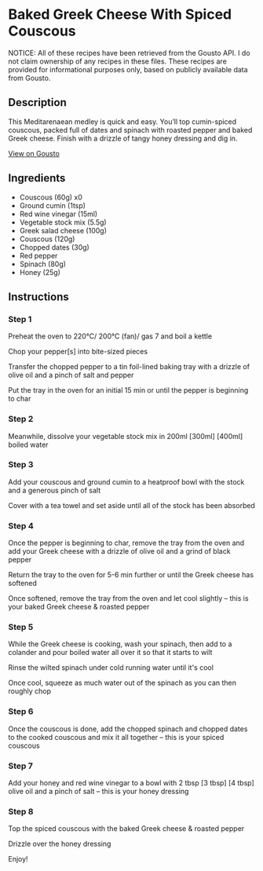 # Baked Greek Cheese With Spiced Couscous

NOTICE: All of these recipes have been retrieved from the Gousto API. I do not claim ownership of any recipes in these files. These recipes are provided for informational purposes only, based on publicly available data from Gousto.

## Description

This Meditarenaean medley is quick and easy. You’ll top cumin-spiced couscous, packed full of dates and spinach with roasted pepper and baked Greek cheese. Finish with a drizzle of tangy honey dressing and dig in. 

[View on Gousto](https://www.gousto.co.uk/recipes/cookbook/baked-greek-cheese-with-spiced-couscous)

## Ingredients

- Couscous (60g) x0
- Ground cumin (1tsp)
- Red wine vinegar (15ml)
- Vegetable stock mix (5.5g)
- Greek salad cheese (100g)
- Couscous (120g)
- Chopped dates (30g)
- Red pepper
- Spinach (80g)
- Honey (25g)

## Instructions


### Step 1

Preheat the oven to 220°C/ 200°C (fan)/ gas 7 and boil a kettle

Chop your pepper[s]<span class="text-danger"> </span>into bite-sized pieces

Transfer the chopped pepper to a tin foil-lined baking tray with a drizzle of olive oil and a pinch of salt and pepper

Put the tray in the oven for an initial 15 min or until the pepper is beginning to char


### Step 2

Meanwhile, dissolve your vegetable stock mix in 200ml <span class="text-purple">[300ml]</span> <span class="text-danger">[400ml] </span>boiled water


### Step 3

Add your couscous and ground cumin to a heatproof bowl with the stock and a generous pinch of salt

Cover with a tea towel and set aside until all of the stock has been absorbed


### Step 4

Once the pepper is beginning to char, remove the tray from the oven and add your Greek cheese with a drizzle of olive oil and a grind of black pepper

Return the tray to the oven for 5-6 min further or until the Greek cheese has softened

Once softened, remove the tray from the oven and let cool slightly – this is your baked Greek cheese & roasted pepper


### Step 5

While the Greek cheese is cooking, wash your spinach, then add to a colander and pour boiled water all over it so that it starts to wilt

Rinse the wilted spinach under cold running water until it's cool

Once cool, squeeze as much water out of the spinach as you can then roughly chop


### Step 6

Once the couscous is done, add the chopped spinach and chopped dates to the cooked couscous and mix it all together – this is your spiced couscous


### Step 7

Add your honey and red wine vinegar to a bowl with 2 tbsp <span class="text-purple">[3 tbsp]</span> <span class="text-danger">[4 tbsp]</span> olive oil and a pinch of salt – this is your honey dressing

### Step 8

Top the spiced couscous with the baked Greek cheese & roasted pepper

Drizzle over the honey dressing

Enjoy!

